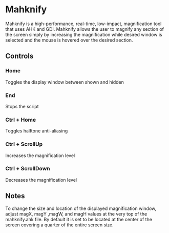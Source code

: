 # Mahknify
Mahknify is a high-performance, real-time, low-impact, magnification tool that uses AHK and GDI. Mahknify allows the user to magnify any section of the screen simply by increasing the magnification while desired window is selected and the mouse is hovered over the desired section.

## Controls
### Home
Toggles the display window between shown and hidden
### End
Stops the script
### Ctrl + Home
Toggles halftone anti-aliasing
### Ctrl + ScrollUp
Increases the magnification level
### Ctrl + ScrollDown
Decreases the magnification level

## Notes
To change the size and location of the displayed magnification window, adjust magX, magY ,magW, and magH values at the very top of the mahknify.ahk file. By default it is set to be located at the center of the screen covering a quarter of the entire screen size.
